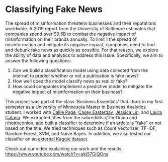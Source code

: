 # Classifying Fake News

The spread of misinformation threatens businesses and their reputations worldwide. A 2019 report from the University of Baltimore estimates that companies spend over $9.5B to combat the negative impact of misinformation on their brands annually. To limit 1 the spread of misinformation and mitigate its negative impact, companies need to find and debunk fake news as quickly as possible. For that reason, we explore the ability of data and analytics to address this issue. Specifically, we aim to answer the following questions:

1. Can we build a classification model using data collected from the internet to predict whether or not a publication is fake     news?
2. How well does the model classify news as real or fake?
3. How could companies implement a predictive model to mitigate the negative impact of misinformation on their business?
  
This project was part of the class 'Business Essentials' that I took in my first semester as a University of Minnesota Master in Business Analytics student. 
I worked with [Callie Page](https://www.linkedin.com/in/callie-page-ds1/), [Casey Easterday](http://linkedin.com/in/caeasterday), [Jessica Lin](https://www.linkedin.com/in/tzu-hsuan-jessica/), and [Laura Catano](https://www.linkedin.com/in/laura-catano-a9a8a0b9). 
We extracted titles from the subreddits r/TheOnion and r/nottheonion, and built a classifier to determine if an article is "fake" or not based on the title. We tried techniques such as Count Vectorizer, TF-IDF, Random Forest, SVM, and Naive Bayes. In addition, we also tested our classifier on an [external Kaggle dataset](https://www.kaggle.com/clmentbisaillon/fake-and-real-news-dataset).

Check out our video explaining our work and the results: https://www.youtube.com/watch?v=gkj57GjQOns 
